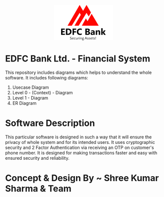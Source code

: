 <p align="center">
  <img src="https://github.com/shreesharma07/EDFC-Bank-Ltd.-Financial-System/blob/master/Images/edfc.png" alt="EDFC Logo">
</p>

# EDFC Bank Ltd. - Financial System 

This repository includes diagrams which helps to understand the whole software.
It includes following diagrams:
1.  Usecase Diagram
2.  Level 0 - (Context) - Diagram
3.  Level 1 - Diagram
4.  ER Diagram


# Software Description
This particular software is designed in such a way that it will ensure the privacy of whole system and for its intended users.
It uses cryptographic security and 2 Factor Authentication via receiving an OTP on customer's phone number.
It is designed for making transactions faster and easy with ensured security and reliability. 

# Concept & Design By ~ Shree Kumar Sharma & Team
